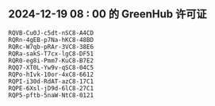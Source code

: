 ## 2024-12-19 08 : 00 的 GreenHub 许可证
```
RQVB-Cu0J-c5dt-nSC8-A4CD
RQRn-4gEB-p7Na-hKC8-48BD
RQRc-W7qb-pRAr-3VC8-38E6
RQRa-sakS-T7cx-lgC8-DF51
RQR0-eg8i-Pmm7-KuC8-B7E2
RQQ7-XT0L-Yw9v-qSC8-04C5
RQPo-hIvk-10or-4xC8-6612
RQPI-i30d-RdAT-azC8-17C1
RQPE-6Xsl-jD9d-6lC8-27C1
RQP5-pftb-5naW-NtC8-0121
```

